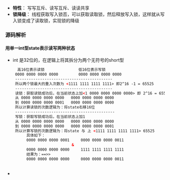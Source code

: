 <!-- ## 并发编程系列（9）读写锁：ReentranReadWriteLock -->

- **特性**： 写写互斥、读写互斥、读读共享
- **锁降级**： 线程获取写入锁否，可以获取读取锁，然后释放写入锁，这样就从写入锁变成了读取锁，实现锁的降级
  
### 源码解析
####  用单一int型state表示读写两种状态
- int 是32位的，在逻辑上将其拆分为两个无符号的short型
  ``` xml
    高16位表示读锁               低16位表示写锁
   0000 0000 0000 0000         0000 0000 0000 0000  
   -------------------------------------------
   所以两个锁最大的重入次数为 <1111 1111 1111 1111> 即2^16 -1 = 65525
   -------------------------------------------
   读锁：获取读锁成功后，在当前状态上加<1 0000 0000 0000 0000> 即 2^16 = 65526
   从 0000 0000 0000 0000   0000 0000 0000 0000
   到 0000 0000 0000 0001   0000 0000 0000 0000
   所以计算读锁的次数逻辑为：将state右移16位
   --------------------------------------------
   写锁：获取写锁成功后，在当前状态上加1
   从 0000 0000 0000 0000   0000 0000 0000 0000
   到 0000 0000 0000 0000   0000 0000 0000 0001
   所以计算写锁的次数逻辑为：将state 与 上 <1111 1111 1111 1111> 65525
        具体如下：
        0000 0000 0000 0001     0000 0000 0000 0011
                            &
        0000 0000 0000 0000     1111 1111 1111 1111
        结果为：==>>
        0000 0000 0000 0000     0000 0000 0000 0011
        
  ```
-
 